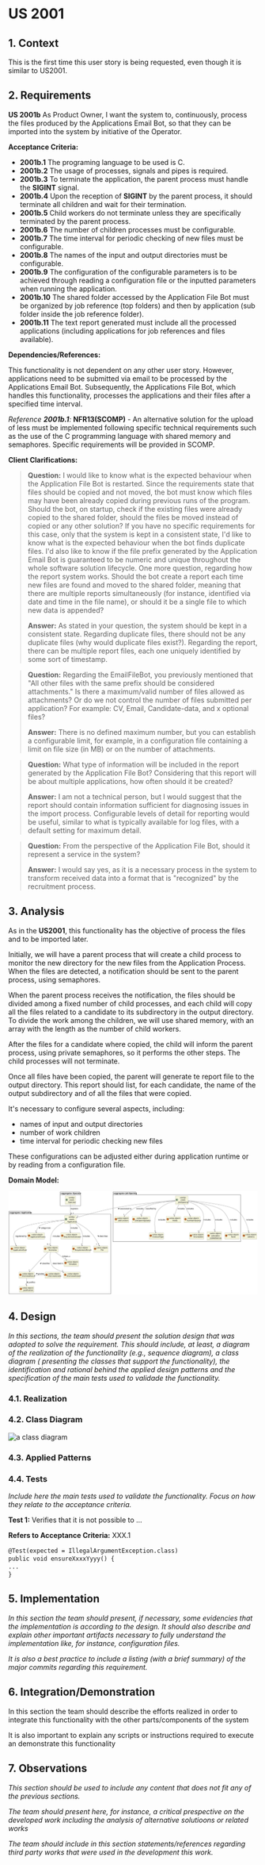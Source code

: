 # US 2001

## 1. Context

This is the first time this user story is being requested, even though it is similar to US2001.

## 2. Requirements

**US 2001b** As Product Owner, I want the system to, continuously, process the files produced by the Applications Email Bot,
so that they can be imported into the system by initiative of the Operator.


**Acceptance Criteria:**

- **2001b.1** The programing language to be used is C.
- **2001b.2** The usage of processes, signals and pipes is required.
- **2001b.3** To terminate the application, the parent process must handle the **SIGINT** signal.
- **2001b.4** Upon the reception of **SIGINT** by the parent process, it should terminate all children and wait for their
  termination.
- **2001b.5** Child workers do not terminate unless they are specifically terminated by the parent process.
- **2001b.6** The number of children processes must be configurable.
- **2001b.7** The time interval for periodic checking of new files must be configurable.
- **2001b.8** The names of the input and output directories must be configurable.
- **2001b.9** The configuration of the configurable parameters is to be achieved through reading a configuration file
  or the inputted parameters when running the application.
- **2001b.10** The shared folder accessed by the Application File Bot must be organized by job reference (top folders)
  and then by application (sub folder inside the job reference folder).
- **2001b.11** The text report generated must include all the processed applications (including applications for job
  references and files available).


**Dependencies/References:**

This functionality is not dependent on any other user story. However, applications need to be submitted via email to be 
processed by the Applications Email Bot. Subsequently, the Applications File Bot, which handles this functionality, 
processes the applications and their files after a specified time interval.

_Reference **2001b.1**:_ **NFR13(SCOMP)** - An alternative solution for the upload of less must be implemented 
following specific technical requirements such as the use of the C programming language with shared memory and semaphores.
Specific requirements will be provided in SCOMP.



**Client Clarifications:**

> **Question:** I would like to know what is the expected behaviour when the Application File Bot is restarted. Since the
> requirements state that files should be copied and not moved, the bot must know which files may have been already copied
> during previous runs of the program. Should the bot, on startup, check if the existing files were already copied to the
> shared folder, should the files be moved instead of copied or any other solution? If you have no specific requirements
> for this case, only that the system is kept in a consistent state, I'd like to know what is the expected behaviour when
> the bot finds duplicate files. I'd also like to know if the file prefix generated by the Application Email Bot is
> guaranteed to be numeric and unique throughout the whole software solution lifecycle. One more question, regarding how
> the report system works. Should the bot create a report each time new files are found and moved to the shared folder,
> meaning that there are multiple reports simultaneously (for instance, identified via date and time in the file name),
> or should it be a single file to which new data is appended?
>
> **Answer:** As stated in your question, the system should be kept in a consistent state. Regarding duplicate files,
> there should not be any duplicate files (why would duplicate files exist?). Regarding the report, there can be multiple
> report files, each one uniquely identified by some sort of timestamp.


> **Question:** Regarding the EmailFileBot, you previously mentioned that "All other files with the same prefix should be
> considered attachments." Is there a maximum/valid number of files allowed as attachments? Or do we not control the number
> of files submitted per application? For example: CV, Email, Candidate-data, and x optional files?
>
> **Answer:** There is no defined maximum number, but you can establish a configurable limit, for example, in a configuration
> file containing a limit on file size (in MB) or on the number of attachments.


> **Question:** What type of information will be included in the report generated by the Application File Bot? Considering
> that this report will be about multiple applications, how often should it be created?
>
> **Answer:** I am not a technical person, but I would suggest that the report should contain information sufficient for
> diagnosing issues in the import process. Configurable levels of detail for reporting would be useful, similar to what
> is typically available for log files, with a default setting for maximum detail.


> **Question:** From the perspective of the Application File Bot, should it represent a service in the system?
>
> **Answer:** I would say yes, as it is a necessary process in the system to transform received data into a format that
> is "recognized" by the recruitment process.


## 3. Analysis

As in the **US2001**, this functionality has the objective of process the files and to be imported later.

Initially, we will have a parent process that will create a child process to monitor the new directory for the new files
from the Application Process. When the files are detected, a notification should be sent to the parent process, using 
semaphores.

When the parent process receives the notification, the files should be divided among a fixed number of child processes, 
and each child will copy all the files related to a candidate to its subdirectory in the output directory. To divide the
work among the children, we will use shared memory, with an array with the length as the number of child workers.

After the files for a candidate where copied, the child will inform the parent process, using private semaphores, so 
it performs the other steps. The child processes will not terminate.

Once all files have been copied, the parent will generate te report file to the output directory. This report should list,
for each candidate, the name of the output subdirectory and of all the files that were copied.

It's necessary to configure several aspects, including:
* names of input and output directories
* number of work children
* time interval for periodic checking new files

These configurations can be adjusted either during application runtime or by reading from a configuration file.

**Domain Model:**

![Domain-Model-US-2001](DM/US2001_DM.svg)

## 4. Design

*In this sections, the team should present the solution design that was adopted to solve the requirement. This should
include, at least, a diagram of the realization of the functionality (e.g., sequence diagram), a class diagram (
presenting the classes that support the functionality), the identification and rational behind the applied design
patterns and the specification of the main tests used to validade the functionality.*

### 4.1. Realization

### 4.2. Class Diagram

![a class diagram]()

### 4.3. Applied Patterns

### 4.4. Tests

*Include here the main tests used to validate the functionality. Focus on how they relate to the acceptance criteria.*

**Test 1:** Verifies that it is not possible to ...

**Refers to Acceptance Criteria:** XXX.1

````
@Test(expected = IllegalArgumentException.class)
public void ensureXxxxYyyy() {
...
}
````

## 5. Implementation

*In this section the team should present, if necessary, some evidencies that the implementation is according to the
design. It should also describe and explain other important artifacts necessary to fully understand the implementation
like, for instance, configuration files.*

*It is also a best practice to include a listing (with a brief summary) of the major commits regarding this requirement.*

## 6. Integration/Demonstration

In this section the team should describe the efforts realized in order to integrate this functionality with the other
parts/components of the system

It is also important to explain any scripts or instructions required to execute an demonstrate this functionality

## 7. Observations

*This section should be used to include any content that does not fit any of the previous sections.*

*The team should present here, for instance, a critical prespective on the developed work including the analysis of
alternative solutioons or related works*

*The team should include in this section statements/references regarding third party works that were used in the
development this work.*